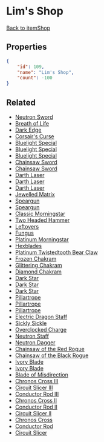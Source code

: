 # Lim's Shop

<no description available>

[Back to itemShop](../item-shops.md)

## Properties

```json
{
    "id": 109,
    "name": "Lim's Shop",
    "count": -100
}
```

## Related

- [Neutron Sword](../items/2909-neutron-sword.md)
- [Breath of Life](../items/2910-breath-of-life.md)
- [Dark Edge](../items/2913-dark-edge.md)
- [Corsair's Curse](../items/2914-corsair-s-curse.md)
- [Bluelight Special](../items/2917-bluelight-special.md)
- [Bluelight Special](../items/2918-bluelight-special.md)
- [Bluelight Special](../items/2919-bluelight-special.md)
- [Chainsaw Sword](../items/2920-chainsaw-sword.md)
- [Chainsaw Sword](../items/2921-chainsaw-sword.md)
- [Darth Laser](../items/2922-darth-laser.md)
- [Darth Laser](../items/2923-darth-laser.md)
- [Darth Laser](../items/2924-darth-laser.md)
- [Jewelled Matrix](../items/2928-jewelled-matrix.md)
- [Speargun](../items/2929-speargun.md)
- [Speargun](../items/2930-speargun.md)
- [Classic Morningstar](../items/2933-classic-morningstar.md)
- [Two Headed Hammer](../items/2934-two-headed-hammer.md)
- [Leftovers](../items/2935-leftovers.md)
- [Fungus](../items/2936-fungus.md)
- [Platinum Morningstar](../items/2932-platinum-morningstar.md)
- [Hexblades](../items/2939-hexblades.md)
- [Platinum Twistedtooth Bear Claw](../items/2942-platinum-twistedtooth-bear-claw.md)
- [Frozen Chakram](../items/2943-frozen-chakram.md)
- [Glittering Chakram](../items/2944-glittering-chakram.md)
- [Diamond Chakram](../items/2945-diamond-chakram.md)
- [Dark Star](../items/2948-dark-star.md)
- [Dark Star](../items/2949-dark-star.md)
- [Dark Star](../items/2950-dark-star.md)
- [Pillartrope](../items/2951-pillartrope.md)
- [Pillartrope](../items/2952-pillartrope.md)
- [Pillartrope](../items/2953-pillartrope.md)
- [Electric Dragon Staff](../items/2957-electric-dragon-staff.md)
- [Sickly Sickle](../items/2961-sickly-sickle.md)
- [Overclocked Charge](../items/2964-overclocked-charge.md)
- [Neutron Staff](../items/2969-neutron-staff.md)
- [Neutron Dagger](../items/2970-neutron-dagger.md)
- [Chainsaw of the Red Rogue](../items/2983-chainsaw-of-the-red-rogue.md)
- [Chainsaw of the Black Rogue](../items/2984-chainsaw-of-the-black-rogue.md)
- [Ivory Blade](../items/2985-ivory-blade.md)
- [Ivory Blade](../items/2986-ivory-blade.md)
- [Blade of Misdirection](../items/2987-blade-of-misdirection.md)
- [Chronos Cross III](../items/3033-chronos-cross-iii.md)
- [Circuit Slicer III](../items/3034-circuit-slicer-iii.md)
- [Conductor Rod III](../items/3035-conductor-rod-iii.md)
- [Chronos Cross II](../items/3036-chronos-cross-ii.md)
- [Conductor Rod II](../items/3037-conductor-rod-ii.md)
- [Circuit Slicer II](../items/3038-circuit-slicer-ii.md)
- [Chronos Cross](../items/3039-chronos-cross.md)
- [Conductor Rod](../items/3040-conductor-rod.md)
- [Circuit Slicer](../items/3041-circuit-slicer.md)

